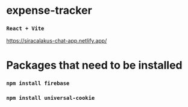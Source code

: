 ﻿# expense-tracker
### `React + Vite`
https://siracalakus-chat-app.netlify.app/
# Packages that need to be installed
### `npm install firebase`
### `npm install universal-cookie`

